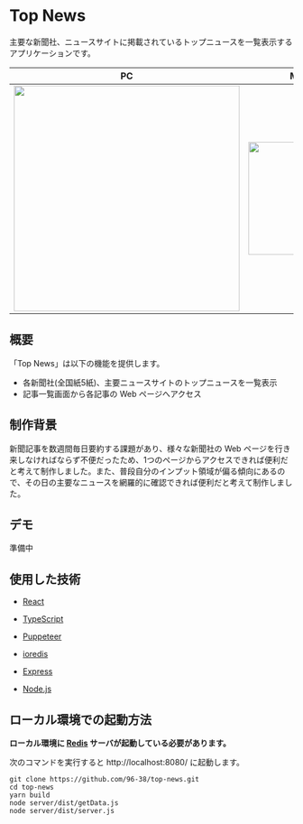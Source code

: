 # Top News
主要な新聞社、ニュースサイトに掲載されているトップニュースを一覧表示するアプリケーションです。

|PC|Mobile|
|:----:|:----:|
|<img src="https://user-images.githubusercontent.com/48713768/107577865-541aac00-6c36-11eb-9e4b-42902b38aa58.gif" width="400px">|<img src="https://user-images.githubusercontent.com/48713768/107577854-4ebd6180-6c36-11eb-97fa-489a5ca6377f.gif" width="200px">|<
## 概要
「Top News」は以下の機能を提供します。
- 各新聞社(全国紙5紙)、主要ニュースサイトのトップニュースを一覧表示
- 記事一覧画面から各記事の Web ページへアクセス

## 制作背景
新聞記事を数週間毎日要約する課題があり、様々な新聞社の Web ページを行き来しなければならず不便だったため、1つのページからアクセスできれば便利だと考えて制作しました。また、普段自分のインプット領域が偏る傾向にあるので、その日の主要なニュースを網羅的に確認できれば便利だと考えて制作しました。

## デモ
準備中

## 使用した技術
- [React](https://github.com/facebook/react)

- [TypeScript](https://github.com/microsoft/TypeScript)

- [Puppeteer](https://github.com/puppeteer/puppeteer)

- [ioredis](https://github.com/luin/ioredis)

- [Express](https://github.com/expressjs/express)

- [Node.js](https://github.com/nodejs/node)


## ローカル環境での起動方法

**ローカル環境に [Redis](https://redis.io/download) サーバが起動している必要があります。**

次のコマンドを実行すると http://localhost:8080/ に起動します。
```
git clone https://github.com/96-38/top-news.git
cd top-news
yarn build
node server/dist/getData.js
node server/dist/server.js
```
